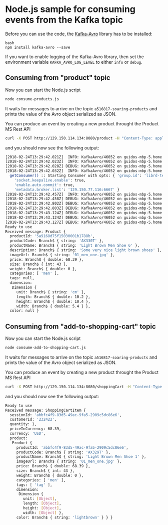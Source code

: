 # Node.js sample for consuming events from the Kafka topic

Before you can use the code, the [Kafka-Avro](https://github.com/waldophotos/kafka-avro/blob/edeaf037d0248671d484c97840b8a8963153daf4/README.md) library has to be installed:

```
bash
npm install kafka-avro --save
```

If you want to enable logging of the Kafka-Avro library, then set the environment variable `KAFKA_AVRO_LOG_LEVEL` to either `info` or `debug`. 

## Consuming from "product" topic

Now you can start the Node.js script
```bash
node consume-products.js
```
It waits for messages to arrive on the topic `a516817-soaring-products` and prints the value of the Avro object serialized as JSON.

You can produce an event by creating a new product throught the Product MS Rest API
```bash
curl -X POST http://129.150.114.134:8080/product -H "Content-Type: application/json" -d '{"code":"AX330T","name":"Light Brown Men Shoe 6","description":"Some very nice light brown shoes","imageUrl":"01_men_one.jpg","price":68.39,"size":43,"weight":0,"dimension":{"unit":"cm","length":10.2,"height":10.4,"width":5.4},"color":"lightbrown","tags":[],"categories":["men"]}' 
```

and you should now see the following output:

```bash
[2018-02-24T13:29:42.021Z]  INFO: KafkaAvro/46052 on guidos-mbp-5.home: init() :: Initializing KafkaAvro... (module=/kafka-avro.js)
[2018-02-24T13:29:42.023Z]  INFO: KafkaAvro/46052 on guidos-mbp-5.home: init() :: Initializing SR, will fetch all schemas from SR... (module=/schema-registry.js)
[2018-02-24T13:29:42.028Z] DEBUG: KafkaAvro/46052 on guidos-mbp-5.home: _fetchAllSchemaTopics() :: Fetching all schemas using url: http://129.150.114.134:8081/subjects (module=/schema-registry.js)
[2018-02-24T13:29:42.032Z]  INFO: KafkaAvro/46052 on guidos-mbp-5.home: (module=/kafka-consumer.js)
  getConsumer() :: Starting Consumer with opts: { 'group.id': 'librd-test2',
    'socket.keepalive.enable': true,
    'enable.auto.commit': true,
    'metadata.broker.list': '129.150.77.116:6667' }
[2018-02-24T13:29:42.457Z]  INFO: KafkaAvro/46052 on guidos-mbp-5.home: _fetchAllSchemaTopics() :: Fetched total schemas: 1 (module=/schema-registry.js)
[2018-02-24T13:29:42.458Z] DEBUG: KafkaAvro/46052 on guidos-mbp-5.home: _fetchLatestVersion() :: Fetching latest topic version from url: http://129.150.114.134:8081/subjects/a516817-soaring-products-value/versions/latest (module=/schema-registry.js)
[2018-02-24T13:29:42.802Z] DEBUG: KafkaAvro/46052 on guidos-mbp-5.home: _fetchLatestVersion() :: Fetched latest topic version from url: http://129.150.114.134:8081/subjects/a516817-soaring-products-value/versions/latest (module=/schema-registry.js)
[2018-02-24T13:29:42.803Z] DEBUG: KafkaAvro/46052 on guidos-mbp-5.home: _fetchSchema() :: Fetching schema url: http://129.150.114.134:8081/subjects/a516817-soaring-products-value/versions/1 (module=/schema-registry.js)
[2018-02-24T13:29:43.124Z] DEBUG: KafkaAvro/46052 on guidos-mbp-5.home: _fetchSchema() :: Fetched schema url: http://129.150.114.134:8081/subjects/a516817-soaring-products-value/versions/1 (module=/schema-registry.js)
[2018-02-24T13:29:43.124Z] DEBUG: KafkaAvro/46052 on guidos-mbp-5.home: _registerSchemaLatest() :: Registering schema: a516817-soaring-products (module=/schema-registry.js)
[2018-02-24T13:29:43.127Z] DEBUG: KafkaAvro/46052 on guidos-mbp-5.home: _registerSchemaLatest() :: Registered schema: a516817-soaring-products (module=/schema-registry.js)
Ready to use
Received message: Product {
  productId: '5a9168d75f15030001b1788b',
  productCode: Branch$ { string: 'AX330T' },
  productName: Branch$ { string: 'Light Brown Men Shoe 6' },
  description: Branch$ { string: 'Some very nice light brown shoes' },
  imageUrl: Branch$ { string: '01_men_one.jpg' },
  price: Branch$ { double: 68.39 },
  size: Branch$ { int: 43 },
  weight: Branch$ { double: 0 },
  categories: [ 'men' ],
  tags: null,
  dimension:
   Dimension {
     unit: Branch$ { string: 'cm' },
     length: Branch$ { double: 10.2 },
     height: Branch$ { double: 10.4 },
     width: Branch$ { double: 5.4 } },
  color: null }
```

## Consuming from "add-to-shopping-cart" topic
Now you can start the Node.js script
```bash
node consume-add-to-shopping-cart.js
```
It waits for messages to arrive on the topic `a516817-soaring-products` and prints the value of the Avro object serialized as JSON.

You can produce an event by creating a new product throught the Product MS Rest API
```bash
curl -X POST http://129.150.114.134:8080/shoppingCart -H "Content-Type: application/json" -d '{"sessionId":"abbfc4f9-83d5-49ac-9fa5-2909c5dc86e6","customerId":"232422","currency":"USD","quantity":1,"product":{"productId":"abbfc4f9-83d5-49ac-9fa5-2909c5dc86e6","code":"AX329T","name":"Light Brown Men Shoe 1","description":"Some very nice light brown shoes", "imageUrl":"01_men_one.jpg","price":68.39,"size":43,"weight":0.0,"dimension":{"unit":"cm","length":10.2,"height":10.4,"width":5.4},"color":"lightbrown","tags":["tag"],"categories":["men"]}}' 
```

and you should now see the following output:

```bash
Ready to use
Received message: ShoppingCartItem {
  sessionId: 'abbfc4f9-83d5-49ac-9fa5-2909c5dc86e6',
  customerId: '232422',
  quantity: 1,
  priceInCurrency: 68.39,
  currency: 'USD',
  product:
   Product {
     productId: 'abbfc4f9-83d5-49ac-9fa5-2909c5dc86e6',
     productCode: Branch$ { string: 'AX329T' },
     productName: Branch$ { string: 'Light Brown Men Shoe 1' },
     imageUrl: Branch$ { string: '01_men_one.jpg' },
     price: Branch$ { double: 68.39 },
     size: Branch$ { int: 43 },
     weight: Branch$ { double: 0 },
     categories: [ 'men' ],
     tags: [ 'tag' ],
     dimension:
      Dimension {
        unit: [Object],
        length: [Object],
        height: [Object],
        width: [Object] },
     color: Branch$ { string: 'lightbrown' } } }
```

